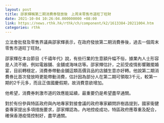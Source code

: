 ```yaml
---
layout: post
title: 邵家輝稱第二期消費券發放後　上周末零售市道旺丁旺財
date: 2021-10-04 10:26:04.000000000 +08:00
link: https://news.rthk.hk/rthk/ch/component/k2/1613384-20211004.htm
categories: rthk
---
```


立法會批發及零售界議員邵家輝表示，在政府發放第二期消費券後，過去一個周末零售市道旺丁旺財。

邵家輝在本台節目《千禧年代》說，有些行業的生意額升幅不俗，據業內人士形容是人流不絕，例如電器舖、金舖或海味店等。邵家輝估計，之前受疫情影響難擺婚宴，目前轉穩定，消費券帶動金舖這類高價貨品的店舖生意亦好轉。他說第二期消費券比首次發放時更能帶動消費，估計因為部分人在第二期可領取3千元，較第一期的2千元多，而且正值國慶假期，故消費意欲增加。

他希望，消費券刺激市道的效應能延續，最重要仍是希望盡早通關。

對於有份參與特區政府與內地專家對接會議的政府專家顧問許樹昌提到，國家衞健委專家提出多項措施要求，邵家輝認為，內地控疫成功，特區政府應尊重及配合，確保香港疫情控制好，盡早通關。
